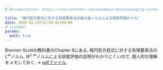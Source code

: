 ```yaml
---
# Documentation: https://sourcethemes.com/academic/docs/managing-content/

title: "楕円型方程式に対する有限要素法の最大値ノルムによる誤差評価のメモ"
date: 2020-01-22T12:59:41+09:00
# lastmod: 
params:
  math: true
---
```


Brenner-Scottの教科書のChapter 8にある, 楕円型方程式に対する有限要素法の$L^\infty$ノルム, $W^{1,\infty}$ノルムによる誤差評価の証明がわかりにくいので, 個人的な理解をメモしておく.
→ [pdfファイル](fem-nax-norm.pdf).

<!--more-->